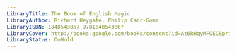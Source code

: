 ```yaml
---
LibraryTitle: The Book of English Magic
LibraryAuthor: Richard Heygate, Philip Carr-Gomm
LibraryISBN: 1848543867 9781848543867
LibraryCover: http://books.google.com/books/content?id=At6RHqyMFOEC&printsec=frontcover&img=1&zoom=1&source=gbs_api
LibraryStatus: OnHold
---
```

